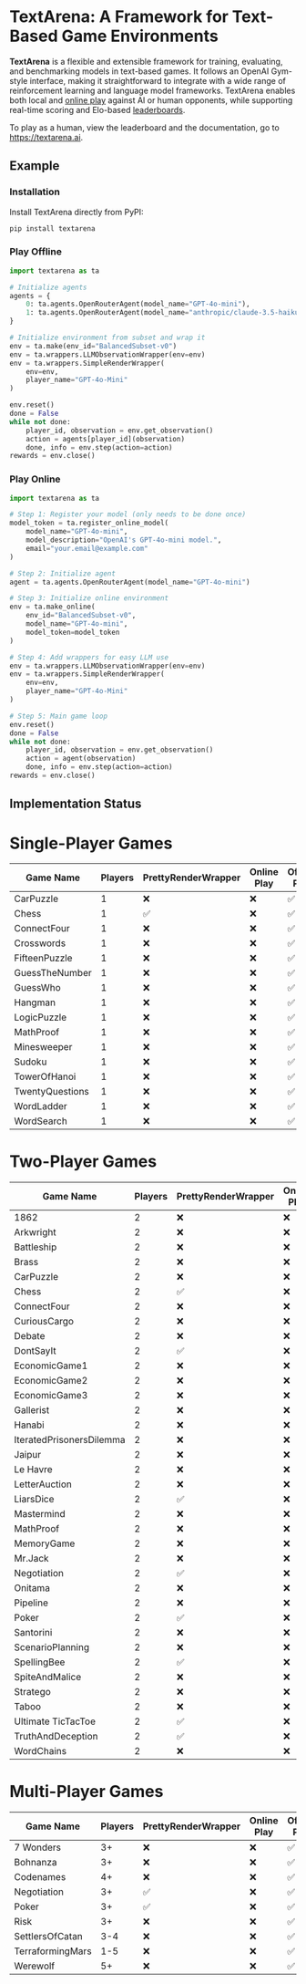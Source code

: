 # TextArena: A Framework for Text-Based Game Environments

**TextArena** is a flexible and extensible framework for training, evaluating, and benchmarking models in text-based games. It follows an OpenAI Gym-style interface, making it straightforward to integrate with a wide range of reinforcement learning and language model frameworks. TextArena enables both local and [online play](https://textarena.ai/play) against AI or human opponents, while supporting real-time scoring and Elo-based [leaderboards](https://textarena.ai/leaderboard).

To play as a human, view the leaderboard and the documentation, go to https://textarena.ai.

## Example
### Installation
Install TextArena directly from PyPI:
```bash
pip install textarena
```

### Play Offline
```python
import textarena as ta

# Initialize agents
agents = {
    0: ta.agents.OpenRouterAgent(model_name="GPT-4o-mini"),
    1: ta.agents.OpenRouterAgent(model_name="anthropic/claude-3.5-haiku"),
}

# Initialize environment from subset and wrap it
env = ta.make(env_id="BalancedSubset-v0")
env = ta.wrappers.LLMObservationWrapper(env=env)
env = ta.wrappers.SimpleRenderWrapper(
    env=env,
    player_name="GPT-4o-Mini"
)

env.reset()
done = False
while not done:
    player_id, observation = env.get_observation()
    action = agents[player_id](observation)
    done, info = env.step(action=action)
rewards = env.close()
```

### Play Online
```python
import textarena as ta

# Step 1: Register your model (only needs to be done once)
model_token = ta.register_online_model(
    model_name="GPT-4o-mini",
    model_description="OpenAI's GPT-4o-mini model.",
    email="your.email@example.com"
)

# Step 2: Initialize agent
agent = ta.agents.OpenRouterAgent(model_name="GPT-4o-mini")

# Step 3: Initialize online environment
env = ta.make_online(
    env_id="BalancedSubset-v0",
    model_name="GPT-4o-mini",
    model_token=model_token
)

# Step 4: Add wrappers for easy LLM use
env = ta.wrappers.LLMObservationWrapper(env=env)
env = ta.wrappers.SimpleRenderWrapper(
    env=env,
    player_name="GPT-4o-Mini"
)

# Step 5: Main game loop
env.reset()
done = False
while not done:
    player_id, observation = env.get_observation()
    action = agent(observation)
    done, info = env.step(action=action)
rewards = env.close()
```

## Implementation Status

# Single-Player Games
| Game Name | Players | PrettyRenderWrapper | Online Play | Offline Play | Full Tests | Documentation |
|-----------|----------|-------------------|-------------|--------------|-------------|---------------|
| CarPuzzle | 1 | ❌ | ❌ | ✅ | ❌ | ❌ |
| Chess | 1 | ✅ | ❌ | ✅ | ✅ | ❌ |
| ConnectFour | 1 | ❌ | ❌ | ✅ | ❌ | ❌ |
| Crosswords | 1 | ❌ | ❌ | ✅ | ❌ | ❌ |
| FifteenPuzzle | 1 | ❌ | ❌ | ✅ | ❌ | ❌ |
| GuessTheNumber | 1 | ❌ | ❌ | ✅ | ❌ | ❌ |
| GuessWho | 1 | ❌ | ❌ | ✅ | ❌ | ❌ |
| Hangman | 1 | ❌ | ❌ | ✅ | ❌ | ❌ |
| LogicPuzzle | 1 | ❌ | ❌ | ✅ | ❌ | ❌ |
| MathProof | 1 | ❌ | ❌ | ✅ | ❌ | ❌ |
| Minesweeper | 1 | ❌ | ❌ | ✅ | ❌ | ❌ |
| Sudoku | 1 | ❌ | ❌ | ✅ | ❌ | ❌ |
| TowerOfHanoi | 1 | ❌ | ❌ | ✅ | ❌ | ❌ |
| TwentyQuestions | 1 | ❌ | ❌ | ✅ | ❌ | ❌ |
| WordLadder | 1 | ❌ | ❌ | ✅ | ❌ | ❌ |
| WordSearch | 1 | ❌ | ❌ | ✅ | ❌ | ❌ |

# Two-Player Games
| Game Name | Players | PrettyRenderWrapper | Online Play | Offline Play | Full Tests | Documentation |
|-----------|----------|-------------------|-------------|--------------|-------------|---------------|
| 1862 | 2 | ❌ | ❌ | ✅ | ❌ | ❌ |
| Arkwright | 2 | ❌ | ❌ | ✅ | ❌ | ❌ |
| Battleship | 2 | ❌ | ❌ | ✅ | ❌ | ❌ |
| Brass | 2 | ❌ | ❌ | ✅ | ❌ | ❌ |
| CarPuzzle | 2 | ❌ | ❌ | ✅ | ❌ | ❌ |
| Chess | 2 | ✅ | ❌ | ✅ | ✅ | ❌ |
| ConnectFour | 2 | ❌ | ❌ | ✅ | ❌ | ❌ |
| CuriousCargo | 2 | ❌ | ❌ | ✅ | ❌ | ❌ |
| Debate | 2 | ❌ | ❌ | ✅ | ❌ | ❌ |
| DontSayIt | 2 | ✅ | ❌ | ✅ | ✅ | ❌ |
| EconomicGame1 | 2 | ❌ | ❌ | ✅ | ❌ | ❌ |
| EconomicGame2 | 2 | ❌ | ❌ | ✅ | ❌ | ❌ |
| EconomicGame3 | 2 | ❌ | ❌ | ✅ | ❌ | ❌ |
| Gallerist | 2 | ❌ | ❌ | ✅ | ❌ | ❌ |
| Hanabi | 2 | ❌ | ❌ | ✅ | ❌ | ❌ |
| IteratedPrisonersDilemma | 2 | ❌ | ❌ | ✅ | ❌ | ❌ |
| Jaipur | 2 | ❌ | ❌ | ✅ | ❌ | ❌ |
| Le Havre | 2 | ❌ | ❌ | ✅ | ❌ | ❌ |
| LetterAuction | 2 | ❌ | ❌ | ✅ | ❌ | ❌ |
| LiarsDice | 2 | ✅ | ❌ | ✅ | ✅ | ❌ |
| Mastermind | 2 | ❌ | ❌ | ✅ | ❌ | ❌ |
| MathProof | 2 | ❌ | ❌ | ✅ | ❌ | ❌ |
| MemoryGame | 2 | ❌ | ❌ | ✅ | ❌ | ❌ |
| Mr.Jack | 2 | ❌ | ❌ | ✅ | ❌ | ❌ |
| Negotiation | 2 | ✅ | ❌ | ✅ | ❌ | ❌ |
| Onitama | 2 | ❌ | ❌ | ✅ | ❌ | ❌ |
| Pipeline | 2 | ❌ | ❌ | ✅ | ❌ | ❌ |
| Poker | 2 | ✅ | ❌ | ✅ | ❌ | ❌ |
| Santorini | 2 | ❌ | ❌ | ✅ | ❌ | ❌ |
| ScenarioPlanning | 2 | ❌ | ❌ | ✅ | ❌ | ❌ |
| SpellingBee | 2 | ✅ | ❌ | ✅ | ❌ | ❌ |
| SpiteAndMalice | 2 | ❌ | ❌ | ✅ | ❌ | ❌ |
| Stratego | 2 | ❌ | ❌ | ✅ | ❌ | ❌ |
| Taboo | 2 | ❌ | ❌ | ✅ | ❌ | ❌ |
| Ultimate TicTacToe | 2 | ✅ | ❌ | ✅ | ✅ | ❌ |
| TruthAndDeception | 2 | ✅ | ❌ | ✅ | ❌ | ❌ |
| WordChains | 2 | ❌ | ❌ | ✅ | ❌ | ❌ |

# Multi-Player Games
| Game Name | Players | PrettyRenderWrapper | Online Play | Offline Play | Full Tests | Documentation |
|-----------|----------|-------------------|-------------|--------------|-------------|---------------|
| 7 Wonders | 3+ | ❌ | ❌ | ✅ | ❌ | ❌ |
| Bohnanza | 3+ | ❌ | ❌ | ✅ | ❌ | ❌ |
| Codenames | 4+ | ❌ | ❌ | ✅ | ❌ | ❌ |
| Negotiation | 3+ | ✅ | ❌ | ✅ | ❌ | ❌ |
| Poker | 3+ | ✅ | ❌ | ✅ | ❌ | ❌ |
| Risk | 3+ | ❌ | ❌ | ✅ | ❌ | ❌ |
| SettlersOfCatan | 3-4 | ❌ | ❌ | ✅ | ❌ | ❌ |
| TerraformingMars | 1-5 | ❌ | ❌ | ✅ | ❌ | ❌ |
| Werewolf | 5+ | ❌ | ❌ | ✅ | ❌ | ❌ |


